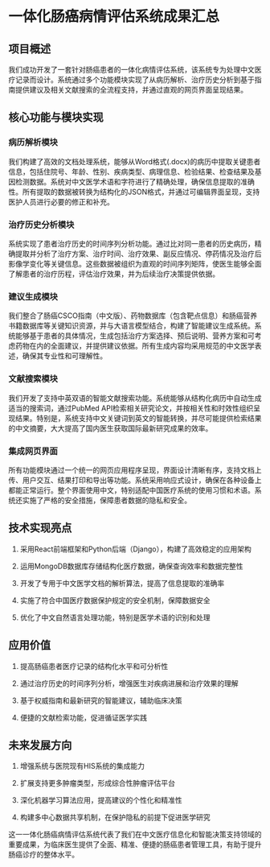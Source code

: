 # 一体化肠癌病情评估系统成果汇总

## 项目概述

我们成功开发了一套针对肠癌患者的一体化病情评估系统，该系统专为处理中文医疗记录而设计。系统通过多个功能模块实现了从病历解析、治疗历史分析到基于指南提供建议及相关文献搜索的全流程支持，并通过直观的网页界面呈现结果。

## 核心功能与模块实现

### 病历解析模块

我们构建了高效的文档处理系统，能够从Word格式(.docx)的病历中提取关键患者信息，包括住院号、年龄、性别、疾病类型、病理信息、检验结果、检查结果及基因检测数据。系统对中文医学术语和字符进行了精确处理，确保信息提取的准确性。所有提取的数据被转换为结构化的JSON格式，并通过可编辑界面呈现，支持医护人员进行必要的修正和补充。

### 治疗历史分析模块

系统实现了患者治疗历史的时间序列分析功能。通过比对同一患者的历史病历，精确提取并分析了治疗方案、治疗时间、治疗效果、副反应情况、停药情况及治疗后影像学变化等关键信息。这些数据被组织为直观的时间序列矩阵，使医生能够全面了解患者的治疗历程，评估治疗效果，并为后续治疗决策提供依据。

### 建议生成模块

我们整合了肠癌CSCO指南（中文版）、药物数据库（包含靶点信息）和肠癌营养书籍数据库等关键知识资源，并与大语言模型结合，构建了智能建议生成系统。系统能够基于患者的具体情况，生成包括治疗方案选择、预后说明、营养方案和可考虑药物在内的全面建议，并提供建议依据。所有生成内容均采用规范的中文医学表述，确保其专业性和可理解性。

### 文献搜索模块

我们开发了支持中英双语的智能文献搜索功能。系统能够从结构化病历中自动生成适当的搜索词，通过PubMed API检索相关研究论文，并按相关性和时效性组织呈现结果。特别是，系统支持中文关键词到英文的智能转换，并尽可能提供检索结果的中文摘要，大大提高了国内医生获取国际最新研究成果的效率。

### 集成网页界面

所有功能模块通过一个统一的网页应用程序呈现，界面设计清晰有序，支持文档上传、用户交互、结果打印和导出等功能。系统采用响应式设计，确保在各种设备上都能正常运行。整个界面使用中文，特别适配中国医疗系统的使用习惯和术语。系统还实施了严格的安全措施，保障患者数据的隐私和安全。

## 技术实现亮点

1. 采用React前端框架和Python后端（Django），构建了高效稳定的应用架构

2. 运用MongoDB数据库存储结构化医疗数据，确保查询效率和数据完整性

3. 开发了专用于中文医学文档的解析算法，提高了信息提取的准确率

4. 实施了符合中国医疗数据保护规定的安全机制，保障数据安全

5. 优化了中文自然语言处理功能，特别是医学术语的识别和处理

## 应用价值

1. 提高肠癌患者医疗记录的结构化水平和可分析性

2. 通过治疗历史的时间序列分析，增强医生对疾病进展和治疗效果的理解

3. 基于权威指南和最新研究的智能建议，辅助临床决策

4. 便捷的文献检索功能，促进循证医学实践

## 未来发展方向

1. 增强系统与医院现有HIS系统的集成能力

2. 扩展支持更多肿瘤类型，形成综合性肿瘤评估平台

3. 深化机器学习算法应用，提高建议的个性化和精准性

4. 构建多中心数据共享机制，在保护隐私的前提下促进医学研究

这一一体化肠癌病情评估系统代表了我们在中文医疗信息化和智能决策支持领域的重要成果，为临床医生提供了全面、精准、便捷的肠癌患者管理工具，有助于提升肠癌诊疗的整体水平。
